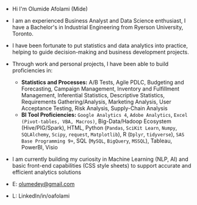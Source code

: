 - Hi I'm Olumide Afolami (Mide)
- I am an experienced Business Analyst and Data Science enthusiast, I have a Bachelor's in Industrial Engineering from Ryerson University, Toronto.
- I have been fortunate to put statistics and data analytics into practice, helping to guide decision-making and business development projects.
- Through work and personal projects, I have been able to build proficiencies in:
  - **Statistics and Processes:** A/B Tests, Agile PDLC, Budgeting and Forecasting, Campaign Management, Inventory and Fulfillment Management, Inferential Statistics, Descriptive Statistics, Requirements Gathering/Analysis, Marketing Analysis, User Acceptance Testing, Risk Analysis, Supply-Chain Analysis
  - **BI Tool Proficiencies:** `Google Analytics 4`, `Adobe Analytics`, `Excel (Pivot-tables, VBA, Macros)`, Big-Data/Hadoop Ecosystem (Hive/PIG/Spark), HTML, Python (`Pandas`, `SciKit Learn`, `Numpy`, `SQLAlchemy`, `Scipy`, `request`, `Matplotlib`), R (`Dplyr`, `tidyverse`), `SAS Base Programming 9+`, SQL (`MySQL`, `BigQuery`, `MSSQL`), Tableau, PowerBI, Visio
- I am currently building my curiosity in Machine Learning (NLP, AI) and basic front-end capabilities (CSS style sheets) to support accurate and efficient analytics solutions

- E: olumedey@gmail.com
- L: LinkedIn/in/oafolami

<!---
Olumedey/Olumedey is a ✨ special ✨ repository because its `README.md` (this file) appears on your GitHub profile.
You can click the Preview link to take a look at your changes.
--->

